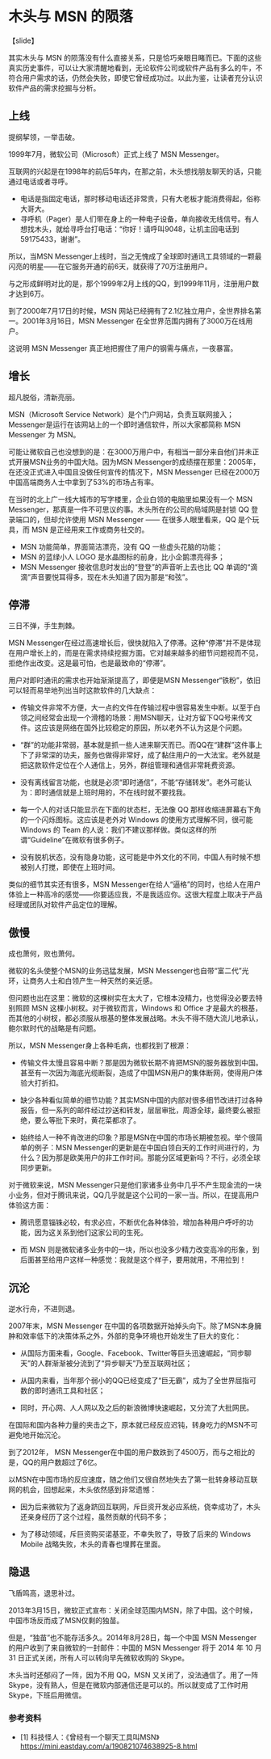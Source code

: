 # 木头与 MSN 的陨落

【slide】

其实木头与 MSN 的陨落没有什么直接关系，只是恰巧亲眼目睹而已。下面的这些真实历史事件，可以让大家清醒地看到，无论软件公司或软件产品有多么的牛，不符合用户需求的话，仍然会失败，即使它曾经成功过。以此为鉴，让读者充分认识软件产品的需求挖掘与分析。

## 上线

提纲挈领，一举击破。

1999年7月，微软公司（Microsoft）正式上线了 MSN Messenger。

互联网的兴起是在1998年的前后5年内，在那之前，木头想找朋友聊天的话，只能通过电话或者寻呼。
- 电话是指固定电话，那时移动电话还非常贵，只有大老板才能消费得起，俗称大哥大。
- 寻呼机（Pager）是人们带在身上的一种电子设备，单向接收无线信号。有人想找木头，就给寻呼台打电话：“你好！请呼叫9048，让机主回电话到59175433，谢谢”。

所以，当MSN Messenger上线时，当之无愧成了全球即时通讯工具领域的一颗最闪亮的明星——在它服务开通的前6天，就获得了70万注册用户。

与之形成鲜明对比的是，那个1999年2月上线的QQ，到1999年11月，注册用户数才达到6万。

到了2000年7月17日的时候，MSN 网站已经拥有了2.1亿独立用户，全世界排名第一。2001年3月16日，MSN Messenger 在全世界范围内拥有了3000万在线用户。

这说明 MSN Messenger 真正地把握住了用户的钢需与痛点，一夜暴富。

## 增长

超凡脱俗，清新亮丽。

MSN（Microsoft Service Network）是个门户网站，负责互联网接入；Messenger是运行在该网站上的一个即时通信软件，所以大家都简称 MSN Messenger 为 MSN。

可能让微软自己也没想到的是：在3000万用户中，有相当一部分来自他们并未正式开展MSN业务的中国大陆。因为MSN Messenger的成绩摆在那里：2005年，在还没正式进入中国且没做任何宣传的情况下，MSN Messenger 已经在2000万中国高端商务人士中拿到了53%的市场占有率。

在当时的北上广一线大城市的写字楼里，企业白领的电脑里如果没有一个 MSN Messenger，那真是一件不可思议的事。木头所在的公司的局域网是封锁 QQ 登录端口的，但却允许使用 MSN Messenger —— 在很多人眼里看来，QQ 是个玩具，而 MSN 是正经用来工作或商务社交的。

- MSN 功能简单，界面简洁漂亮，没有 QQ 一些虚头花脑的功能；
- MSN 的蓝绿小人 LOGO 是水晶图标的前身，比小企鹅漂亮得多；
- MSN Messenger 接收信息时发出的“登登”的声音听上去也比 QQ 单调的“滴滴”声音要悦耳得多，现在木头知道了因为那是“和弦”。

## 停滞

三日不弹，手生荆棘。

MSN Messenger在经过高速增长后，很快就陷入了停滞。这种“停滞”并不是体现在用户增长上的，而是在需求持续挖掘方面。它对越来越多的细节问题视而不见，拒绝作出改变。这是最可怕，也是最致命的“停滞”。

用户对即时通讯的需求也开始渐渐提高了，即便是MSN Messenger“铁粉”，依旧可以轻而易举地列出当时这款软件的几大缺点：

- 传输文件非常不方便，大一点的文件在传输过程中很容易发生中断。以至于白领之间经常会出现一个滑稽的场景：用MSN聊天，让对方留下QQ号来传文件。这应该是网络在国外比较稳定的原因，所以老外不认为这是个问题。

- “群”的功能非常弱，基本就是抓一些人进来聊天而已。而QQ在“建群”这件事上下了非常深的功夫，服务也做得非常好，成了黏住用户的一大法宝。老外就是把这款软件定位在个人通信上，另外，群组管理和通信非常耗费资源。

- 没有离线留言功能，也就是必须“即时通信”，不能“存储转发”。老外可能认为：即时通信就是上班时用的，不在线时就不要找我。

- 每一个人的对话只能显示在下面的状态栏，无法像 QQ 那样收缩进屏幕右下角的一个闪烁图标。这应该是老外对 Windows 的使用方式理解不同，很可能 Windows 的 Team 的人说：我们不建议那样做。类似这样的所谓“Guideline”在微软有很多例子。

- 没有脱机状态，没有隐身功能，这可能是中外文化的不同，中国人有时候不想被别人打搅，即使在上班时间。

类似的细节其实还有很多，MSN Messenger在给人“逼格”的同时，也给人在用户体验上一种高冷的感觉——你要适应我，不是我适应你。这很大程度上取决于产品经理或团队对软件产品定位的理解。

## 傲慢

成也萧何，败也萧何。

微软的名头使整个MSN的业务迅猛发展，MSN Messenger也自带“富二代”光环，让商务人士和白领产生一种天然的亲近感。

但问题也出在这里：微软的这棵树实在太大了，它根本没精力，也觉得没必要去特别照顾 MSN 这棵小树杈。对于微软而言，Windows 和 Office 才是最大的根基，而其他的小树杈，都必须服从根基的整体发展战略。木头不得不随大流儿地承认，鲍尔默时代的战略是有问题。

所以，MSN Messenger身上各种毛病，也都找到了根源：

- 传输文件太慢且容易中断？那是因为微软长期不肯把MSN的服务器放到中国。甚至有一次因为海底光缆断裂，造成了中国MSN用户的集体断网，使得用户体验大打折扣。

- 缺少各种看似简单的细节功能？其实MSN中国的内部对很多细节改进打过各种报告，但一系列的邮件经过抄送和转发，层层审批，周游全球，最终要么被拒绝，要么等批下来时，黄花菜都凉了。

- 始终给人一种不肯改进的印象？那是MSN在中国的市场长期被忽视。举个很简单的例子：MSN Messenger的更新是在中国白领白天的工作时间进行的，为什么？因为那是欧美用户的非工作时间。那能分区域更新吗？不行，必须全球同步更新。

对于微软来说，MSN Messenger只是他们家诸多业务中几乎不产生现金流的一块小业务，但对于腾讯来说，QQ几乎就是这个公司的一家一当。所以，在提高用户体验这方面：

- 腾讯愿意锱铢必较，有求必应，不断优化各种体验，增加各种用户呼吁的功能，因为这关系到他们这家公司的生死。

- 而 MSN 则是微软诸多业务中的一块，所以也没多少精力改变高冷的形象，到后面甚至给用户这样一种感觉：我就是这个样子，要用就用，不用拉到！

## 沉沦

逆水行舟，不进则退。

2007年末，MSN Messenger 在中国的各项数据开始掉头向下。除了MSN本身臃肿和效率低下的决策体系之外，外部的竞争环境也开始发生了巨大的变化：

- 从国际方面来看，Google、Facebook、Twitter等巨头迅速崛起，“同步聊天”的人群渐渐被分流到了“异步聊天”乃至互联网社区；

- 从国内来看，当年那个弱小的QQ已经变成了“巨无霸”，成为了全世界屈指可数的即时通讯工具和社区；

- 同时，开心网、人人网以及之后的新浪微博快速崛起，又分流了大批网民。

在国际和国内各种力量的夹击之下，原本就已经反应迟钝，转身吃力的MSN不可避免地开始沉沦。

到了2012年， MSN Messenger在中国的用户数跌到了4500万，而与之相比的是，QQ的用户数超过了6亿。

以MSN在中国市场的反应速度，随之他们又很自然地失去了第一批转身移动互联网的机会，回想起来，木头依然感到非常遗憾：

- 因为后来微软为了返身跻回互联网，斥巨资开发必应系统，侥幸成功了，木头还亲身经历了这个过程，虽然贡献的代码不多；

- 为了移动领域，斥巨资购买诺基亚，不幸失败了，导致了后来的 Windows Mobile 战略失败，木头的青春也埋葬在里面。

## 隐退

飞盾鸣高，退思补过。

2013年3月15日，微软正式宣布：关闭全球范围内MSN，除了中国。这个时候，中国市场反而成了MSN仅剩的独苗。

但是，“独苗”也不能存活多久。2014年8月28日，每一个中国 MSN Messenger 的用户收到了来自微软的一封邮件：中国的 MSN Messenger 将于 2014 年 10 月 31 日正式关闭，所有人可以转向早先微软收购的 Skype。

木头当时还郁闷了一阵，因为不用 QQ，MSN 又关闭了，没法通信了。用了一阵Skype，没有熟人，但是在微软内部通信还是可以的。所以就变成了工作时用Skype，下班后用微信。

### 参考资料

- [1] 科技怪人：《曾经有一个聊天工具叫MSN》 https://mini.eastday.com/a/190821074638925-8.html
